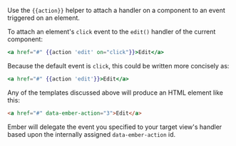 Use the `{{action}}` helper to attach a handler on a component to an event triggered on an element.

To attach an element's `click` event to the `edit()` handler of the current component:

```handlebars
<a href="#" {{action 'edit' on="click"}}>Edit</a>
```

Because the default event is `click`, this could be written more concisely as:

```handlebars
<a href="#" {{action 'edit'}}>Edit</a>
```

Any of the templates discussed above will produce an HTML element like this:

```html
<a href="#" data-ember-action="3">Edit</a>
```

Ember will delegate the event you specified to your target view's handler based upon the internally assigned `data-ember-action` id.
